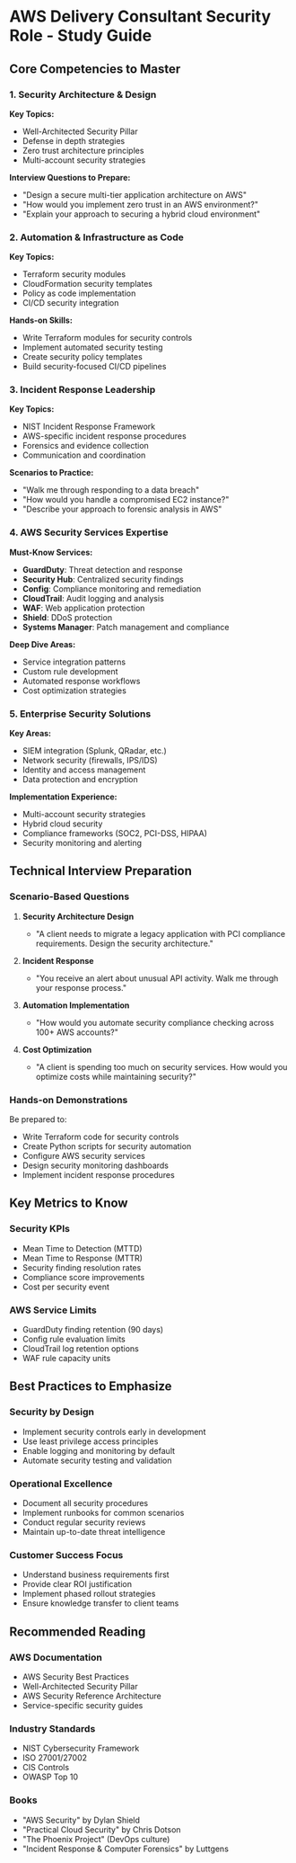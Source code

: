 # AWS Delivery Consultant Security Role - Study Guide

## Core Competencies to Master

### 1. Security Architecture & Design
**Key Topics:**
- Well-Architected Security Pillar
- Defense in depth strategies
- Zero trust architecture principles
- Multi-account security strategies

**Interview Questions to Prepare:**
- "Design a secure multi-tier application architecture on AWS"
- "How would you implement zero trust in an AWS environment?"
- "Explain your approach to securing a hybrid cloud environment"

### 2. Automation & Infrastructure as Code
**Key Topics:**
- Terraform security modules
- CloudFormation security templates
- Policy as code implementation
- CI/CD security integration

**Hands-on Skills:**
- Write Terraform modules for security controls
- Implement automated security testing
- Create security policy templates
- Build security-focused CI/CD pipelines

### 3. Incident Response Leadership
**Key Topics:**
- NIST Incident Response Framework
- AWS-specific incident response procedures
- Forensics and evidence collection
- Communication and coordination

**Scenarios to Practice:**
- "Walk me through responding to a data breach"
- "How would you handle a compromised EC2 instance?"
- "Describe your approach to forensic analysis in AWS"

### 4. AWS Security Services Expertise
**Must-Know Services:**
- **GuardDuty**: Threat detection and response
- **Security Hub**: Centralized security findings
- **Config**: Compliance monitoring and remediation
- **CloudTrail**: Audit logging and analysis
- **WAF**: Web application protection
- **Shield**: DDoS protection
- **Systems Manager**: Patch management and compliance

**Deep Dive Areas:**
- Service integration patterns
- Custom rule development
- Automated response workflows
- Cost optimization strategies

### 5. Enterprise Security Solutions
**Key Areas:**
- SIEM integration (Splunk, QRadar, etc.)
- Network security (firewalls, IPS/IDS)
- Identity and access management
- Data protection and encryption

**Implementation Experience:**
- Multi-account security strategies
- Hybrid cloud security
- Compliance frameworks (SOC2, PCI-DSS, HIPAA)
- Security monitoring and alerting

## Technical Interview Preparation

### Scenario-Based Questions

1. **Security Architecture Design**
   - "A client needs to migrate a legacy application with PCI compliance requirements. Design the security architecture."

2. **Incident Response**
   - "You receive an alert about unusual API activity. Walk me through your response process."

3. **Automation Implementation**
   - "How would you automate security compliance checking across 100+ AWS accounts?"

4. **Cost Optimization**
   - "A client is spending too much on security services. How would you optimize costs while maintaining security?"

### Hands-on Demonstrations
Be prepared to:
- Write Terraform code for security controls
- Create Python scripts for security automation
- Configure AWS security services
- Design security monitoring dashboards
- Implement incident response procedures

## Key Metrics to Know

### Security KPIs
- Mean Time to Detection (MTTD)
- Mean Time to Response (MTTR)
- Security finding resolution rates
- Compliance score improvements
- Cost per security event

### AWS Service Limits
- GuardDuty finding retention (90 days)
- Config rule evaluation limits
- CloudTrail log retention options
- WAF rule capacity units

## Best Practices to Emphasize

### Security by Design
- Implement security controls early in development
- Use least privilege access principles
- Enable logging and monitoring by default
- Automate security testing and validation

### Operational Excellence
- Document all security procedures
- Implement runbooks for common scenarios
- Conduct regular security reviews
- Maintain up-to-date threat intelligence

### Customer Success Focus
- Understand business requirements first
- Provide clear ROI justification
- Implement phased rollout strategies
- Ensure knowledge transfer to client teams

## Recommended Reading

### AWS Documentation
- AWS Security Best Practices
- Well-Architected Security Pillar
- AWS Security Reference Architecture
- Service-specific security guides

### Industry Standards
- NIST Cybersecurity Framework
- ISO 27001/27002
- CIS Controls
- OWASP Top 10

### Books
- "AWS Security" by Dylan Shield
- "Practical Cloud Security" by Chris Dotson
- "The Phoenix Project" (DevOps culture)
- "Incident Response & Computer Forensics" by Luttgens
